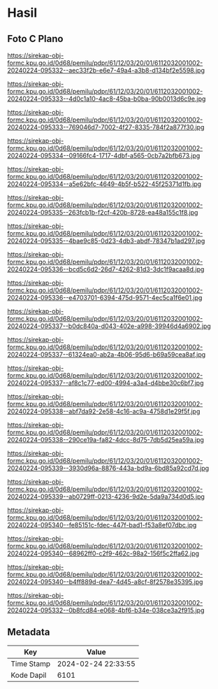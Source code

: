 # Hasil

## Foto C Plano

https://sirekap-obj-formc.kpu.go.id/0d68/pemilu/pdpr/61/12/03/20/01/6112032001002-20240224-095332--aec33f2b-e6e7-49a4-a3b8-d134bf2e5598.jpg

https://sirekap-obj-formc.kpu.go.id/0d68/pemilu/pdpr/61/12/03/20/01/6112032001002-20240224-095333--4d0c1a10-4ac8-45ba-b0ba-90b0013d6c9e.jpg

https://sirekap-obj-formc.kpu.go.id/0d68/pemilu/pdpr/61/12/03/20/01/6112032001002-20240224-095333--769046d7-7002-4f27-8335-784f2a877f30.jpg

https://sirekap-obj-formc.kpu.go.id/0d68/pemilu/pdpr/61/12/03/20/01/6112032001002-20240224-095334--09166fc4-1717-4dbf-a565-0cb7a2bfb673.jpg

https://sirekap-obj-formc.kpu.go.id/0d68/pemilu/pdpr/61/12/03/20/01/6112032001002-20240224-095334--a5e62bfc-4649-4b5f-b522-45f25371d1fb.jpg

https://sirekap-obj-formc.kpu.go.id/0d68/pemilu/pdpr/61/12/03/20/01/6112032001002-20240224-095335--263fcb1b-f2cf-420b-8728-ea48a155c1f8.jpg

https://sirekap-obj-formc.kpu.go.id/0d68/pemilu/pdpr/61/12/03/20/01/6112032001002-20240224-095335--4bae9c85-0d23-4db3-abdf-78347b1ad297.jpg

https://sirekap-obj-formc.kpu.go.id/0d68/pemilu/pdpr/61/12/03/20/01/6112032001002-20240224-095336--bcd5c6d2-26d7-4262-81d3-3dc1f9acaa8d.jpg

https://sirekap-obj-formc.kpu.go.id/0d68/pemilu/pdpr/61/12/03/20/01/6112032001002-20240224-095336--e4703701-6394-475d-9571-4ec5ca1f6e01.jpg

https://sirekap-obj-formc.kpu.go.id/0d68/pemilu/pdpr/61/12/03/20/01/6112032001002-20240224-095337--b0dc840a-d043-402e-a998-39946d4a6902.jpg

https://sirekap-obj-formc.kpu.go.id/0d68/pemilu/pdpr/61/12/03/20/01/6112032001002-20240224-095337--61324ea0-ab2a-4b06-95d6-b69a59cea8af.jpg

https://sirekap-obj-formc.kpu.go.id/0d68/pemilu/pdpr/61/12/03/20/01/6112032001002-20240224-095337--af8c1c77-ed00-4994-a3a4-d4bbe30c6bf7.jpg

https://sirekap-obj-formc.kpu.go.id/0d68/pemilu/pdpr/61/12/03/20/01/6112032001002-20240224-095338--abf7da92-2e58-4c16-ac9a-4758d1e29f5f.jpg

https://sirekap-obj-formc.kpu.go.id/0d68/pemilu/pdpr/61/12/03/20/01/6112032001002-20240224-095338--290ce19a-fa82-4dcc-8d75-7db5d25ea59a.jpg

https://sirekap-obj-formc.kpu.go.id/0d68/pemilu/pdpr/61/12/03/20/01/6112032001002-20240224-095339--3930d96a-8876-443a-bd9a-6bd85a92cd7d.jpg

https://sirekap-obj-formc.kpu.go.id/0d68/pemilu/pdpr/61/12/03/20/01/6112032001002-20240224-095339--ab0729ff-0213-4236-9d2e-5da9a734d0d5.jpg

https://sirekap-obj-formc.kpu.go.id/0d68/pemilu/pdpr/61/12/03/20/01/6112032001002-20240224-095340--fe85151c-fdec-447f-bad1-f53a8ef07dbc.jpg

https://sirekap-obj-formc.kpu.go.id/0d68/pemilu/pdpr/61/12/03/20/01/6112032001002-20240224-095340--68962ff0-c2f9-462c-98a2-156f5c2ffa62.jpg

https://sirekap-obj-formc.kpu.go.id/0d68/pemilu/pdpr/61/12/03/20/01/6112032001002-20240224-095340--b4ff889d-dea7-4d45-a8cf-8f2578e35395.jpg

https://sirekap-obj-formc.kpu.go.id/0d68/pemilu/pdpr/61/12/03/20/01/6112032001002-20240224-095332--0b8fcd84-e068-4bf6-b34e-038ce3a2f915.jpg


## Metadata

| Key        | Value               |
| ---------- | ------------------- |
| Time Stamp | 2024-02-24 22:33:55 |
| Kode Dapil | 6101                |



